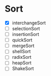 # Sort

- [x] interchangeSort
- [ ] selectionSort
- [ ] insertionSort
- [ ] quickSort
- [ ] mergeSort
- [ ] shellSort
- [ ] radixSort
- [ ] heapSort
- [ ] ShakeSort
